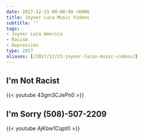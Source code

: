```yaml
---
date: 2017-12-23 00:00:00 +0000
title: Joyner Luca Music Videos
subtitle: ''
tags:
- Joyner Luca America
- Racism
- Depression
type: 2017
aliases: [/2017/12/23-joyner-lucas-music-videos/]
---
```


## I'm Not Racist

{{< youtube 43gm3CJePn0 >}}

## I'm Sorry (508)-507-2209

{{< youtube AjKbw1Cqpt0 >}}
